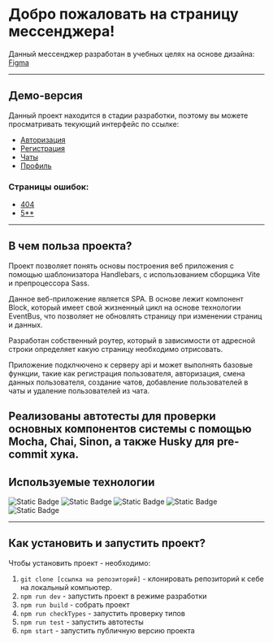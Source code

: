 # Добро пожаловать на страницу мессенджера!

Данный мессенджер разработан в учебных целях на основе дизайна:
[Figma](https://www.figma.com/design/LMfW2rHipH0EK1Fm3nzvXD/%D0%9C%D0%B5%D1%81%D1%81%D0%B5%D0%BD%D0%B4%D0%B6%D0%B5%D1%80?node-id=0-1&t=lDsg7NtHj7kdZTyz-1)

---

## Демо-версия

Данный проект находится в стадии разработки, поэтому вы можете просматривать текующий интерфейс по ссылке:

- [Авторизация](https://anillenmessenger.netlify.app)
- [Регистрация](https://anillenmessenger.netlify.app/sign-up)
- [Чаты](https://anillenmessenger.netlify.app/messenger)
- [Профиль](https://anillenmessenger.netlify.app/settings)

### Страницы ошибок:

- [404](https://anillenmessenger.netlify.app/error/404)
- [5\*\*](https://anillenmessenger.netlify.app/error/500)

---

## В чем польза проекта?

Проект позволяет понять основы построения веб приложения с помощью шаблонизатора Handlebars, с использованием сборщика Vite и препроцессора Sass.

Данное веб-приложение является SPA. В основе лежит компонент Block, который имеет свой жизненный цикл на основе технологии EventBus, что позволяет не обновлять страницу при изменении страниц и данных.

Разработан собственный роутер, который в зависимости от адресной строки определяет какую страницу необходимо отрисовать.

Приложение подклчючено к серверу api и может выполнять базовые функции, такие как регистрация пользователя, авторизация, смена данных пользователя, создание чатов, добавление пользователей в чаты и удаление пользователей из чата.

Реализованы автотесты для проверки основных компонентов системы с помощью Mocha, Chai, Sinon, а также Husky для pre-commit хука.
---

## Используемые технологии

![Static Badge](https://img.shields.io/badge/typescript-blue)
![Static Badge](https://img.shields.io/badge/handlebars-orange)
![Static Badge](https://img.shields.io/badge/vite-purple)
![Static Badge](https://img.shields.io/badge/eslint-blue)
![Static Badge](https://img.shields.io/badge/git-black)

---

## Как установить и запустить проект?

Чтобы установить проект - необходимо:

1. `git clone [ссылка на репозиторий]` - клонировать репозиторий к себе на локальный компьютер.
2. `npm run dev` - запустить проект в режиме разработки
3. `npm run build` - собрать проект
4. `npm run checkTypes` - запустить проверку типов
5. `npm run test` - запустить автотесты
6. `npm start` - запустить публичную версию проекта
